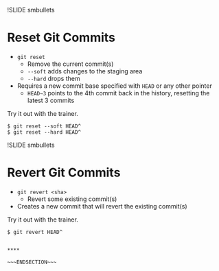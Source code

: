 !SLIDE smbullets
# Reset Git Commits

* `git reset`
  * Remove the current commit(s)
  * `--soft` adds changes to the staging area
  * `--hard` drops them
* Requires a new commit base specified with `HEAD` or any other pointer
  * `HEAD~3` points to the 4th commit back in the history, resetting the latest 3 commits

Try it out with the trainer.

    $ git reset --soft HEAD^
    $ git reset --hard HEAD^

!SLIDE smbullets
# Revert Git Commits

* `git revert <sha>`
  * Revert some existing commit(s)
* Creates a new commit that will revert the existing commit(s)

Try it out with the trainer.

    $ git revert HEAD^


~~~SECTION:handouts~~~

****

~~~ENDSECTION~~~


